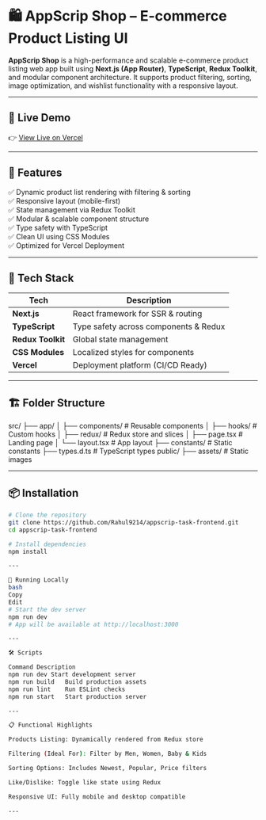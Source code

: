 # 🛍️ AppScrip Shop – E-commerce Product Listing UI

**AppScrip Shop** is a high-performance and scalable e-commerce product listing web app built using **Next.js (App Router)**, **TypeScript**, **Redux Toolkit**, and modular component architecture. It supports product filtering, sorting, image optimization, and wishlist functionality with a responsive layout.

---

## 🔗 Live Demo

👉 [View Live on Vercel](https://appscrip-task-frontend-hrgq.vercel.app/)

---

## 🚀 Features

✅ Dynamic product list rendering with filtering & sorting  
✅ Responsive layout (mobile-first)  
✅ State management via Redux Toolkit  
✅ Modular & scalable component structure  
✅ Type safety with TypeScript  
✅ Clean UI using CSS Modules  
✅ Optimized for Vercel Deployment  

---

## 🧩 Tech Stack

| Tech               | Description                          |
|--------------------|--------------------------------------|
| **Next.js**        | React framework for SSR & routing    |
| **TypeScript**     | Type safety across components & Redux|
| **Redux Toolkit**  | Global state management              |
| **CSS Modules**    | Localized styles for components      |
| **Vercel**         | Deployment platform (CI/CD Ready)    |

---

## 🏗️ Folder Structure

src/
├── app/
│ ├── components/ # Reusable components
│ ├── hooks/ # Custom hooks
│ ├── redux/ # Redux store and slices
│ ├── page.tsx # Landing page
│ └── layout.tsx # App layout
├── constants/ # Static constants
├── types.d.ts # TypeScript types
public/
├── assets/ # Static images


---

## 📦 Installation

```bash
# Clone the repository
git clone https://github.com/Rahul9214/appscrip-task-frontend.git
cd appscrip-task-frontend

# Install dependencies
npm install

---

🧪 Running Locally
bash
Copy
Edit
# Start the dev server
npm run dev
# App will be available at http://localhost:3000

---

🛠️ Scripts

Command	Description
npm run dev	Start development server
npm run build	Build production assets
npm run lint	Run ESLint checks
npm run start	Start production server

---

📋 Functional Highlights

Products Listing: Dynamically rendered from Redux store

Filtering (Ideal For): Filter by Men, Women, Baby & Kids

Sorting Options: Includes Newest, Popular, Price filters

Like/Dislike: Toggle like state using Redux

Responsive UI: Fully mobile and desktop compatible

---






